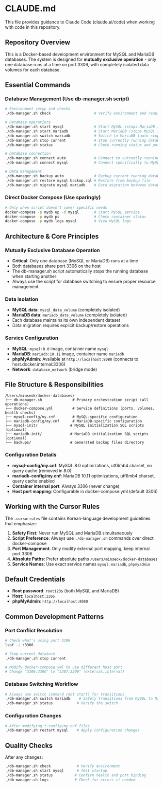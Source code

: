 # CLAUDE.md

This file provides guidance to Claude Code (claude.ai/code) when working with code in this repository.

## Repository Overview

This is a Docker-based development environment for MySQL and MariaDB databases. The system is designed for **mutually exclusive operation** - only one database runs at a time on port 3306, with completely isolated data volumes for each database.

## Essential Commands

### Database Management (Use db-manager.sh script)
```bash
# Environment setup and checks
./db-manager.sh check                    # Verify environment and required files

# Database operations
./db-manager.sh start mysql              # Start MySQL (stops MariaDB if running)
./db-manager.sh start mariadb            # Start MariaDB (stops MySQL if running)
./db-manager.sh switch mariadb           # Switch to MariaDB (auto-stops current DB)
./db-manager.sh stop current             # Stop currently running database
./db-manager.sh status                   # Check running status and port usage

# Database connection
./db-manager.sh connect auto             # Connect to currently running database
./db-manager.sh connect mysql            # Connect specifically to MySQL (if running)

# Data management
./db-manager.sh backup auto              # Backup current running database
./db-manager.sh restore mysql backup.sql # Restore from backup file
./db-manager.sh migrate mysql mariadb    # Data migration between databases
```

### Direct Docker Compose (Use sparingly)
```bash
# Only when script doesn't cover specific needs
docker-compose -p mydb up -d mysql       # Start MySQL service
docker-compose -p mydb ps                # Check container status
docker-compose -p mydb logs mysql        # View MySQL logs
```

## Architecture & Core Principles

### Mutually Exclusive Database Operation
- **Critical**: Only one database (MySQL or MariaDB) runs at a time
- Both databases share port 3306 on the host
- The db-manager.sh script automatically stops the running database when starting another
- Always use the script for database switching to ensure proper resource management

### Data Isolation
- **MySQL data**: `mysql_data_volume` (completely isolated)
- **MariaDB data**: `mariadb_data_volume` (completely isolated)  
- Each database maintains its own independent dataset
- Data migration requires explicit backup/restore operations

### Service Configuration
- **MySQL**: `mysql:8.0` image, container name `mysql`
- **MariaDB**: `mariadb:10.11` image, container name `mariadb`
- **phpMyAdmin**: Available at `http://localhost:8080` (connects to host.docker.internal:3306)
- **Network**: `database_network` (bridge mode)

## File Structure & Responsibilities

```
/Users/minseok/docker-databases/
├── db-manager.sh              # Primary orchestration script (all operations)
├── docker-compose.yml         # Service definitions (ports, volumes, health checks)
├── mysql-config/my.cnf        # MySQL-specific configuration
├── mariadb-config/my.cnf      # MariaDB-specific configuration
├── mysql-init/               # MySQL initialization SQL scripts (optional)
├── mariadb-init/             # MariaDB initialization SQL scripts (optional)
└── backups/                  # Generated backup files directory
```

### Configuration Details
- **mysql-config/my.cnf**: MySQL 8.0 optimizations, utf8mb4 charset, no query cache (removed in 8.0)
- **mariadb-config/my.cnf**: MariaDB 10.11 optimizations, utf8mb4 charset, query cache enabled
- **Container internal port**: Always 3306 (never change)
- **Host port mapping**: Configurable in docker-compose.yml (default 3306)

## Working with the Cursor Rules

The `.cursorrules` file contains Korean-language development guidelines that emphasize:

1. **Safety First**: Never run MySQL and MariaDB simultaneously
2. **Script Preference**: Always use `./db-manager.sh` commands over direct docker-compose
3. **Port Management**: Only modify external port mapping, keep internal port 3306
4. **Absolute Paths**: Prefer absolute paths `/Users/minseok/docker-databases`
5. **Service Names**: Use exact service names `mysql`, `mariadb`, `phpmyadmin`

## Default Credentials

- **Root password**: `root123$` (both MySQL and MariaDB)
- **Host**: `localhost:3306`
- **phpMyAdmin**: `http://localhost:8080`

## Common Development Patterns

### Port Conflict Resolution
```bash
# Check what's using port 3306
lsof -i :3306

# Stop current database
./db-manager.sh stop current

# Modify docker-compose.yml to use different host port
# Change "3306:3306" to "3307:3306" (external:internal)
```

### Database Switching Workflow
```bash
# Always use switch command (not start) for transitions
./db-manager.sh switch mariadb    # Safely transitions from MySQL to MariaDB
./db-manager.sh status           # Verify the switch
```

### Configuration Changes
```bash
# After modifying *-config/my.cnf files
./db-manager.sh restart mysql    # Apply configuration changes
```

## Quality Checks

After any changes:
```bash
./db-manager.sh check            # Verify environment
./db-manager.sh start mysql      # Test startup
./db-manager.sh status          # Confirm health and port binding
./db-manager.sh logs            # Check for errors if needed
```